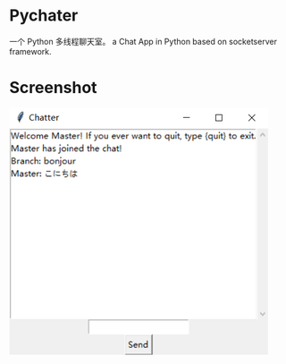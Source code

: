 # Pychater
一个 Python 多线程聊天室。
a Chat App in Python based on socketserver framework.

# Screenshot
![screenshot](https://github.com/Soft-me/Pychater/blob/master/pics/01.png)
